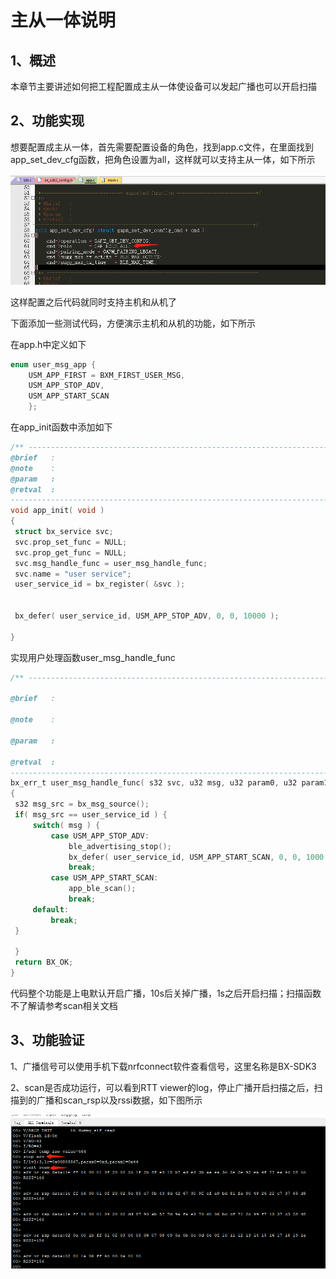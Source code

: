 # 主从一体说明

## 1、概述

本章节主要讲述如何把工程配置成主从一体使设备可以发起广播也可以开启扫描



## 2、功能实现

想要配置成主从一体，首先需要配置设备的角色，找到app.c文件，在里面找到app_set_dev_cfg函数，把角色设置为all，这样就可以支持主从一体，如下所示

![image-20210308190509767](image-20210308190509767.png) 



这样配置之后代码就同时支持主机和从机了



下面添加一些测试代码，方便演示主机和从机的功能，如下所示

在app.h中定义如下    

```c
enum user_msg_app {
    USM_APP_FIRST = BXM_FIRST_USER_MSG,
	USM_APP_STOP_ADV,
	USM_APP_START_SCAN
	};   
```
 

在app_init函数中添加如下

```c
/** ---------------------------------------------------------------------------
@brief   :
@note    :
@param   :
@retval  :
-----------------------------------------------------------------------------*/
void app_init( void )
{
 struct bx_service svc;
 svc.prop_set_func = NULL;
 svc.prop_get_func = NULL;
 svc.msg_handle_func = user_msg_handle_func;
 svc.name = "user service";
 user_service_id = bx_register( &svc );


 bx_defer( user_service_id, USM_APP_STOP_ADV, 0, 0, 10000 );

}
```



实现用户处理函数user_msg_handle_func

```c
/** ---------------------------------------------------------------------------

@brief   :

@note    :

@param   :

@retval  :
-----------------------------------------------------------------------------*/
bx_err_t user_msg_handle_func( s32 svc, u32 msg, u32 param0, u32 param1 )
{
 s32 msg_src = bx_msg_source();
 if( msg_src == user_service_id ) {
     switch( msg ) {
         case USM_APP_STOP_ADV:
             ble_advertising_stop();
             bx_defer( user_service_id, USM_APP_START_SCAN, 0, 0, 1000 );
             break;
         case USM_APP_START_SCAN:
             app_ble_scan();
             break;
     default:
         break;
 }

 }
 return BX_OK;
}
```

代码整个功能是上电默认开启广播，10s后关掉广播，1s之后开启扫描；扫描函数不了解请参考scan相关文档



## 3、功能验证



1、广播信号可以使用手机下载nrfconnect软件查看信号，这里名称是BX-SDK3

2、scan是否成功运行，可以看到RTT viewer的log，停止广播开启扫描之后，扫描到的广播和scan_rsp以及rssi数据，如下图所示

![image-20210309171910726](image-20210309171910726.png) 



